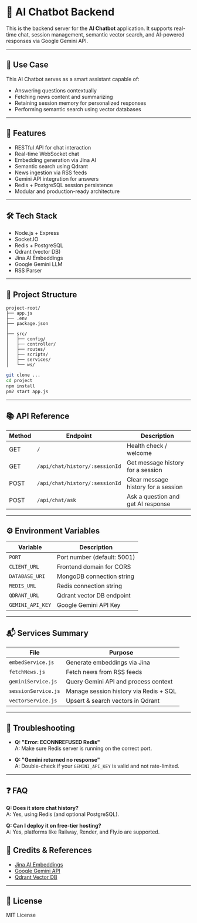 # 🧠 AI Chatbot Backend

This is the backend server for the **AI Chatbot** application. It supports real-time chat, session management, semantic vector search, and AI-powered responses via Google Gemini API.

---

## 🎯 Use Case

This AI Chatbot serves as a smart assistant capable of:
- Answering questions contextually
- Fetching news content and summarizing
- Retaining session memory for personalized responses
- Performing semantic search using vector databases

---

## 🚀 Features

- RESTful API for chat interaction
- Real-time WebSocket chat
- Embedding generation via Jina AI
- Semantic search using Qdrant
- News ingestion via RSS feeds
- Gemini API integration for answers
- Redis + PostgreSQL session persistence
- Modular and production-ready architecture

---

## 🛠️ Tech Stack

- Node.js + Express
- Socket.IO
- Redis + PostgreSQL
- Qdrant (vector DB)
- Jina AI Embeddings
- Google Gemini LLM
- RSS Parser

---

## 📁 Project Structure

```
project-root/
├── app.js
├── .env
├── package.json
│
├── src/
│   ├── config/
│   ├── controller/
│   ├── routes/
│   ├── scripts/
│   ├── services/
│   └── ws/

```

```bash
git clone ...
cd project
npm install
pm2 start app.js
```

---

## 📚 API Reference

| Method | Endpoint        | Description                  |
|--------|------------------|------------------------------|
| GET    | `/`              | Health check / welcome       |
| GET    | `/api/chat/history/:sessionId` | Get message history for a session |
| POST   | `/api/chat/history/:sessionId` | Clear message history for a session |
| POST   | `/api/chat/ask`                | Ask a question and get AI response |

---

## ⚙️ Environment Variables

| Variable          | Description                     |
|------------------|----------------------------------|
| `PORT`           | Port number (default: 5001)      |
| `CLIENT_URL`     | Frontend domain for CORS         |
| `DATABASE_URI`    | MongoDB connection string        |
| `REDIS_URL`      | Redis connection string          |
| `QDRANT_URL`     | Qdrant vector DB endpoint        |
| `GEMINI_API_KEY` | Google Gemini API Key            |

---

## 📬 Services Summary

| File               | Purpose                                  |
|--------------------|------------------------------------------|
| `embedService.js`  | Generate embeddings via Jina             |
| `fetchNews.js`     | Fetch news from RSS feeds                |
| `geminiService.js` | Query Gemini API and process context     |
| `sessionService.js`| Manage session history via Redis + SQL   |
| `vectorService.js` | Upsert & search vectors in Qdrant        |

---

## 🐛 Troubleshooting

- **Q: "Error: ECONNREFUSED Redis"**  
  A: Make sure Redis server is running on the correct port.

- **Q: "Gemini returned no response"**  
  A: Double-check if your `GEMINI_API_KEY` is valid and not rate-limited.

---

## ❓ FAQ

**Q: Does it store chat history?**  
A: Yes, using Redis (and optional PostgreSQL).

**Q: Can I deploy it on free-tier hosting?**  
A: Yes, platforms like Railway, Render, and Fly.io are supported.

## 🙌 Credits & References

- [Jina AI Embeddings](https://jina.ai/)  
- [Google Gemini API](https://ai.google.dev/)  
- [Qdrant Vector DB](https://qdrant.tech/)

---

## 📄 License

MIT License